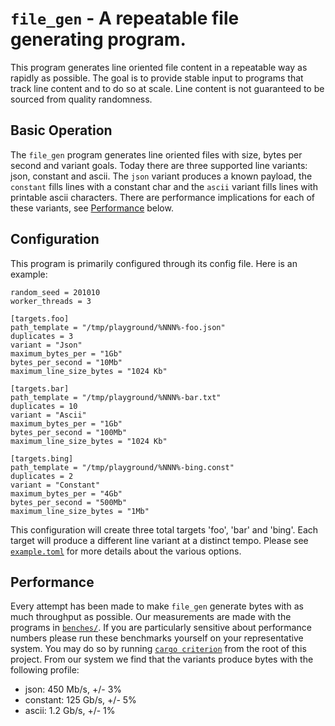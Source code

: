 # `file_gen` - A repeatable file generating program.

This program generates line oriented file content in a repeatable way as rapidly
as possible. The goal is to provide stable input to programs that track line
content and to do so at scale. Line content is not guaranteed to be sourced from
quality randomness.

## Basic Operation

The `file_gen` program generates line oriented files with size, bytes per second
and variant goals. Today there are three supported line variants: json, constant
and ascii. The `json` variant produces a known payload, the `constant` fills
lines with a constant char and the `ascii` variant fills lines with printable
ascii characters. There are performance implications for each of these variants,
see [Performance](#performance) below.

## Configuration

This program is primarily configured through its config file. Here is an
example:

```
random_seed = 201010
worker_threads = 3

[targets.foo]
path_template = "/tmp/playground/%NNN%-foo.json"
duplicates = 3
variant = "Json"
maximum_bytes_per = "1Gb"
bytes_per_second = "10Mb"
maximum_line_size_bytes = "1024 Kb"

[targets.bar]
path_template = "/tmp/playground/%NNN%-bar.txt"
duplicates = 10
variant = "Ascii"
maximum_bytes_per = "1Gb"
bytes_per_second = "100Mb"
maximum_line_size_bytes = "1024 Kb"

[targets.bing]
path_template = "/tmp/playground/%NNN%-bing.const"
duplicates = 2
variant = "Constant"
maximum_bytes_per = "4Gb"
bytes_per_second = "500Mb"
maximum_line_size_bytes = "1Mb"
```

This configuration will create three total targets 'foo', 'bar' and 'bing'. Each
target will produce a different line variant at a distinct tempo. Please see
[`example.toml`](./example.toml) for more details about the various options.

## Performance

Every attempt has been made to make `file_gen` generate bytes with as much
throughput as possible. Our measurements are made with the programs in
[`benches/`](./benches). If you are particularly sensitive about performance
numbers please run these benchmarks yourself on your representative system. You
may do so by running [`cargo
criterion`](https://crates.io/crates/cargo-criterion) from the root of this
project. From our system we find that the variants produce bytes with the
following profile:

* json: 450 Mb/s, +/- 3%
* constant: 125 Gb/s, +/- 5%
* ascii: 1.2 Gb/s, +/- 1%
